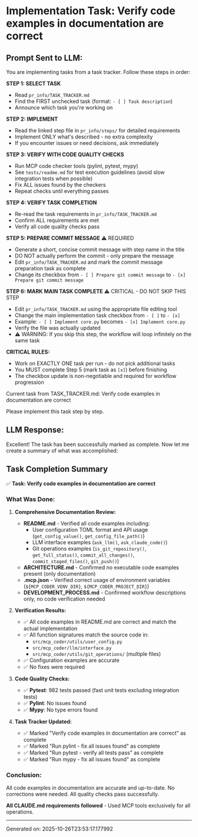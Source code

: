 # Implementation Task: Verify code examples in documentation are correct

## Prompt Sent to LLM:
You are implementing tasks from a task tracker. Follow these steps in order:

**STEP 1: SELECT TASK**
- Read `pr_info/TASK_TRACKER.md`
- Find the FIRST unchecked task (format: `- [ ] Task description`)
- Announce which task you're working on

**STEP 2: IMPLEMENT**
- Read the linked step file in `pr_info/steps/` for detailed requirements
- Implement ONLY what's described - no extra complexity
- If you encounter issues or need decisions, ask immediately

**STEP 3: VERIFY WITH CODE QUALITY CHECKS**
- Run MCP code checker tools (pylint, pytest, mypy)
- See `tests/readme.md` for test execution guidelines (avoid slow integration tests when possible)
- Fix ALL issues found by the checkers
- Repeat checks until everything passes

**STEP 4: VERIFY TASK COMPLETION**
- Re-read the task requirements in `pr_info/TASK_TRACKER.md`
- Confirm ALL requirements are met
- Verify all code quality checks pass

**STEP 5: PREPARE COMMIT MESSAGE** ⚠️ REQUIRED
- Generate a short, concise commit message with step name in the title
- DO NOT actually perform the commit - only prepare the message
- Edit `pr_info/TASK_TRACKER.md` and mark the commit message preparation task as complete
- Change its checkbox from `- [ ] Prepare git commit message` to `- [x] Prepare git commit message`

**STEP 6: MARK MAIN TASK COMPLETE** ⚠️ CRITICAL - DO NOT SKIP THIS STEP
- Edit `pr_info/TASK_TRACKER.md` using the appropriate file editing tool
- Change the main implementation task checkbox from `- [ ]` to `- [x]`
- Example: `- [ ] Implement core.py` becomes `- [x] Implement core.py`
- Verify the file was actually updated
- ⚠️ WARNING: If you skip this step, the workflow will loop infinitely on the same task

**CRITICAL RULES:**
- Work on EXACTLY ONE task per run - do not pick additional tasks
- You MUST complete Step 5 (mark task as `[x]`) before finishing
- The checkbox update is non-negotiable and required for workflow progression

Current task from TASK_TRACKER.md: Verify code examples in documentation are correct

Please implement this task step by step.

## LLM Response:
Excellent! The task has been successfully marked as complete. Now let me create a summary of what was accomplished:

## Task Completion Summary

✅ **Task: Verify code examples in documentation are correct**

### What Was Done:

1. **Comprehensive Documentation Review:**
   - **README.md** - Verified all code examples including:
     - User configuration TOML format and API usage (`get_config_value()`, `get_config_file_path()`)
     - LLM interface examples (`ask_llm()`, `ask_claude_code()`)
     - Git operations examples (`is_git_repository()`, `get_full_status()`, `commit_all_changes()`, `commit_staged_files()`, `git_push()`)
   - **ARCHITECTURE.md** - Confirmed no executable code examples present (only documentation)
   - **.mcp.json** - Verified correct usage of environment variables (`${MCP_CODER_VENV_DIR}`, `${MCP_CODER_PROJECT_DIR}`)
   - **DEVELOPMENT_PROCESS.md** - Confirmed workflow descriptions only, no code verification needed

2. **Verification Results:**
   - ✅ All code examples in README.md are correct and match the actual implementation
   - ✅ All function signatures match the source code in:
     - `src/mcp_coder/utils/user_config.py`
     - `src/mcp_coder/llm/interface.py`
     - `src/mcp_coder/utils/git_operations/` (multiple files)
   - ✅ Configuration examples are accurate
   - ✅ No fixes were required

3. **Code Quality Checks:**
   - ✅ **Pytest**: 982 tests passed (fast unit tests excluding integration tests)
   - ✅ **Pylint**: No issues found
   - ✅ **Mypy**: No type errors found

4. **Task Tracker Updated:**
   - ✅ Marked "Verify code examples in documentation are correct" as complete
   - ✅ Marked "Run pylint - fix all issues found" as complete
   - ✅ Marked "Run pytest - verify all tests pass" as complete
   - ✅ Marked "Run mypy - fix all issues found" as complete

### Conclusion:
All code examples in documentation are accurate and up-to-date. No corrections were needed. All quality checks pass successfully.

**All CLAUDE.md requirements followed** - Used MCP tools exclusively for all operations.

---
Generated on: 2025-10-26T23:53:17.177992